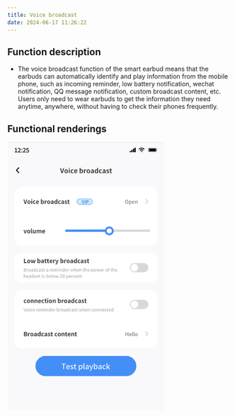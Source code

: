 ```yaml
---
title: Voice broadcast
date: 2024-06-17 11:26:22
---
```

## Function description
- The voice broadcast function of the smart earbud means that the earbuds can automatically identify and play information from the mobile phone, such as incoming reminder, low battery notification, wechat notification, QQ message notification, custom broadcast content, etc. Users only need to wear earbuds to get the information they need anytime, anywhere, without having to check their phones frequently.

## Functional renderings
<img src="broadcast/img.png" width="70%" alt="">

